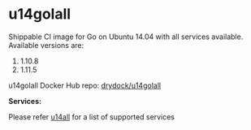 u14golall
=============

Shippable CI image for Go on Ubuntu 14.04 with all services available. Available versions are:

1. 1.10.8
2. 1.11.5

u14golall Docker Hub repo: [drydock/u14golall](https://hub.docker.com/r/drydock/u14golall/)

**Services:**

Please refer [u14all](https://github.com/dry-dock/u14all) for a list of supported services

